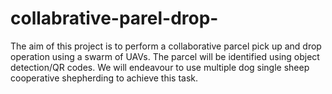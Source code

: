 # collabrative-parel-drop-
The aim of this project is to perform a collaborative parcel pick up and drop operation using a swarm of UAVs. The parcel will be identified using object detection/QR codes. We will endeavour to use multiple dog single sheep cooperative shepherding to achieve this task.

